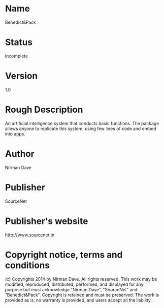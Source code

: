 Name
===============

Benedict&Pack

Status
===============

Incomplete

Version
===============

1.0

Rough Description
===============

An artificial intelligence system that conducts basic functions. The package allows anyone to replicate this system, using few lines of code and embed into apps.

Author
===============

Nirman Dave

Publisher
===============

SourceNet

Publisher's website
===============

http://www.sourcenet.in

Copyright notice, terms and conditions
===============

(c) Copyrights 2014 by Nirman Dave. All rights reserved.
This work may be modified, reproduced, distributed, performed, and displayed for any purpose
but must acknowledge "Nirman Dave", "SourceNet" and "Benedict&Pack". Copyright is retained
and must be preserved. The work is provided as is; no warranty is provided, and users accept all
the liability.
